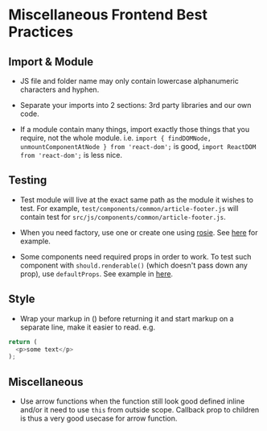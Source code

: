 # Miscellaneous Frontend Best Practices

## Import & Module

- JS file and folder name may only contain lowercase alphanumeric characters and hyphen.

- Separate your imports into 2 sections: 3rd party libraries and our own code.

- If a module contain many things, import exactly those things that you require, not the whole module. i.e. `import { findDOMNode, unmountComponentAtNode } from 'react-dom';` is good, `import ReactDOM from 'react-dom';` is less nice.

## Testing

- Test module will live at the exact same path as the module it wishes to test. For example, `test/components/common/article-footer.js` will contain test for `src/js/components/common/article-footer.js`.

- When you need factory, use one or create one using [rosie](https://github.com/rosiejs/rosie). See [here](../src/js/utils/test/factories/story.js) for example.

- Some components need required props in order to work. To test such component with `should.renderable()` (which doesn't pass down any prop), use `defaultProps`. See example in [here](../src/js/components/common/outbound-link.js).

## Style

- Wrap your markup in () before returning it and start markup on a separate line, make it easier to read. e.g.
```javascript
return (
  <p>some text</p>
);
```

## Miscellaneous

- Use arrow functions when the function still look good defined inline and/or it need to use `this` from outside scope. Callback prop to children is thus a very good usecase for arrow function.
